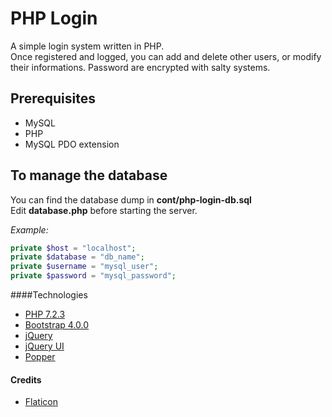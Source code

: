# PHP Login
A simple login system written in PHP.\
Once registered and logged, you can add and delete other users, or modify their informations.
Password are encrypted with salty systems.
## Prerequisites 

* MySQL
* PHP 
* MySQL PDO extension 

## To manage the database
You can find the database dump in **cont/php-login-db.sql**  \
Edit **database.php** before starting the server. 

*Example:*

```php
private $host = "localhost";
private $database = "db_name"; 
private $username = "mysql_user";
private $password = "mysql_password";
```

####Technologies
* [PHP 7.2.3](https://secure.php.net)
* [Bootstrap 4.0.0](https://getbootstrap.com) 
* [jQuery](https://jquery.com)
* [jQuery UI](https://jqueryui.com)
* [Popper](https://popper.js.org)
#### Credits
* [Flaticon](https://www.flaticon.com/)
